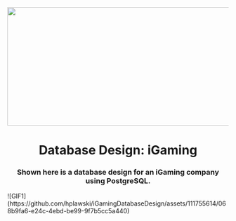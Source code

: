 
<div id="header" align="center">
    <img src="https://i.gifer.com/7aKz.gif" width="1000" height="270"/>
</div>
<h1 align="center">Database Design: iGaming</h1>
<h3 align="center">Shown here is a database design for an iGaming company using PostgreSQL. </h3>
![GIF1](https://github.com/hplawski/iGamingDatabaseDesign/assets/111755614/068b9fa6-e24c-4ebd-be99-9f7b5cc5a440)
